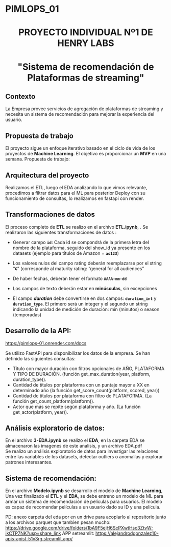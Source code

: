 # PIMLOPS_01


## <h1 align=center> **PROYECTO INDIVIDUAL Nº1 DE HENRY LABS** </h1>

# <h1 align=center>"Sistema de recomendación de Plataformas de streaming" </h1>

## Contexto
La Empresa provee servicios de agregación de plataformas de streaming y necesita un sistema de recomendación para mejorar la experiencia del usuario. 

## Propuesta de trabajo
El proyecto sigue un enfoque iterativo basado en el ciclo de vida de los proyectos de **Machine Learning**. El objetivo es proporcionar un **MVP** en una semana. Propuesta de trabajo:

## Arquitectura del proyecto
Realizamos el ETL, luego el EDA analizando lo que vimos relevante, procedimos a filtrar datos para el ML para posterior Deploy con su funcionamiento de consultas, lo realizamos en fastapi con render.

## Transformaciones de datos
El proceso completo de **ETL** se realizo en el archivo **ETL.ipynb**,  .
Se realizaron las siguientes transformaciones de datos : 

+ Generar campo **`id`**: Cada id se compondrá de la primera letra del nombre de la plataforma, seguido del show_id ya presente en los datasets (ejemplo para títulos de Amazon = **`as123`**)

+ Los valores nulos del campo rating deberán reemplazarse por el string “**`G`**” (corresponde al maturity rating: “general for all audiences”

+ De haber fechas, deberán tener el formato **`AAAA-mm-dd`**

+ Los campos de texto deberán estar en **minúsculas**, sin excepciones

+ El campo ***duration*** debe convertirse en dos campos: **`duration_int`** y **`duration_type`**. El primero será un integer y el segundo un string indicando la unidad de medición de duración: min (minutos) o season (temporadas)

## Desarrollo de la API:  
https://pimlops-01.onrender.com/docs
 
Se utilizo FastAPI para disponibilizar los datos de la empresa. Se han definido las siguientes consultas:  

+ Título con mayor duración con filtros opcionales de AÑO, PLATAFORMA Y TIPO DE DURACIÓN. (función get_max_duration(year, platform, duration_type)).  
+ Cantidad de títulos por plataforma con un puntaje mayor a XX en determinado año (la función get_score_count(platform, scored, year))
+ Cantidad de títulos por plataforma con filtro de PLATAFORMA. (La función get_count_platform(platform)).  
+ Actor que más se repite según plataforma y año. (La función get_actor(platform, year)).  

## Análisis exploratorio de datos:   
En el archivo **3-EDA.ipynb** se realizo el **EDA**, en la carpeta EDA se almacenaron las imagenes de este analisis, y un archivo EDA.pdf  
Se realizo un análisis exploratorio de datos para investigar las relaciones entre las variables de los datasets, detectar outliers o anomalías y explorar patrones interesantes. 

## Sistema de recomendación: 
En el archivo **Modelo.ipynb** se desarrollo el modelo de **Machine Learning**, 
Una vez finalizado el **ETL** y el **EDA**, se debe entreno un modelo de ML para armar un sistema de recomendación de películas para usuarios. El modelo es capaz de recomendar películas a un usuario dado su ID y una película. 

PD: anexo carpeta del eda por en un drive para acoplarlo al repositorio junto a los archivos parquet que tambien pesan mucho: https://drive.google.com/drive/folders/1bA9F5ejH6ScPXwtHsc3ZtvW-ikCTP7NK?usp=share_link
APP setreamlit: https://alejandrodgonzalez10-apis-apist-51v3rg.streamlit.app/
